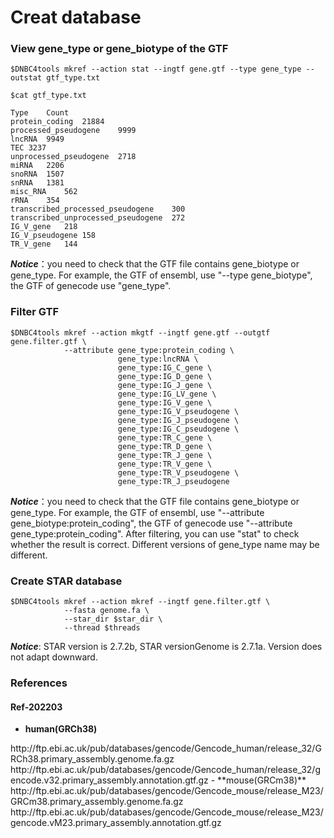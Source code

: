 # **Creat database**

### **View gene_type or gene_biotype of the GTF**
```shell
$DNBC4tools mkref --action stat --ingtf gene.gtf --type gene_type --outstat gtf_type.txt

$cat gtf_type.txt

Type	Count
protein_coding	21884
processed_pseudogene	9999
lncRNA	9949
TEC	3237
unprocessed_pseudogene	2718
miRNA	2206
snoRNA	1507
snRNA	1381
misc_RNA	562
rRNA	354
transcribed_processed_pseudogene	300
transcribed_unprocessed_pseudogene	272
IG_V_gene	218
IG_V_pseudogene	158
TR_V_gene	144
```
***Notice***：you need to check that the GTF file contains gene_biotype or gene_type. For example, the GTF of ensembl, use "--type gene_biotype", the GTF of genecode use "gene_type". 

### **Filter GTF**
```shell
$DNBC4tools mkref --action mkgtf --ingtf gene.gtf --outgtf gene.filter.gtf \
            --attribute gene_type:protein_coding \
                        gene_type:lncRNA \
                        gene_type:IG_C_gene \
                        gene_type:IG_D_gene \
                        gene_type:IG_J_gene \
                        gene_type:IG_LV_gene \
                        gene_type:IG_V_gene \
                        gene_type:IG_V_pseudogene \
                        gene_type:IG_J_pseudogene \
                        gene_type:IG_C_pseudogene \
                        gene_type:TR_C_gene \
                        gene_type:TR_D_gene \
                        gene_type:TR_J_gene \
                        gene_type:TR_V_gene \
                        gene_type:TR_V_pseudogene \
                        gene_type:TR_J_pseudogene
```
***Notice***：you need to check that the GTF file contains gene_biotype or gene_type. For example, the GTF of ensembl, use "--attribute gene_biotype:protein_coding", the GTF of genecode use "--attribute gene_type:protein_coding". After filtering, you can use "stat" to check whether the result is correct. Different versions of gene_type name may be different. 

### **Create STAR database**
```shell
$DNBC4tools mkref --action mkref --ingtf gene.filter.gtf \
            --fasta genome.fa \
            --star_dir $star_dir \
            --thread $threads
```
***Notice***: STAR version is 2.7.2b, STAR versionGenome is 2.7.1a. Version does not adapt downward.

### **References**  
#### **Ref-202203**
- **human(GRCh38)**
</b>
 http://ftp.ebi.ac.uk/pub/databases/gencode/Gencode_human/release_32/GRCh38.primary_assembly.genome.fa.gz
 http://ftp.ebi.ac.uk/pub/databases/gencode/Gencode_human/release_32/gencode.v32.primary_assembly.annotation.gtf.gz
- **mouse(GRCm38)** 
</b>
 http://ftp.ebi.ac.uk/pub/databases/gencode/Gencode_mouse/release_M23/GRCm38.primary_assembly.genome.fa.gz
 http://ftp.ebi.ac.uk/pub/databases/gencode/Gencode_mouse/release_M23/gencode.vM23.primary_assembly.annotation.gtf.gz
